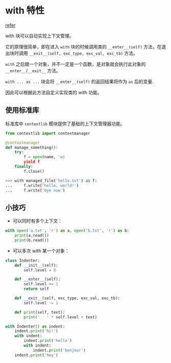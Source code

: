 # with 特性

[refer](https://geek-docs.com/python/python-examples/python-context-manager-and-with-statements.html)

with 块可以自动实现上下文管理。

它的原理很简单，即在进入 `with` 块的时候调用类的 `__enter__(self)` 方法，在退出块时调用 `__exit__(self, exc_type, exc_val, exc_tb)` 方法。

`with` 之后跟一个对象，并不一定是一个函数，是对象就会执行此对象的 `__enter__`/`__exit__` 方法。

`with ... as ...` 块会将 `__enter__(self)` 的返回结果将作为 `as` 后的变量.

因此可以根据此方法自定义实现类的 with 功能。

## 使用标准库

标准库中 `contextlib` 模块提供了基础的上下文管理器功能。

```python
from contextlib import contextmanager

@contextmanager
def manage_something():
    try:
        f = open(name, 'w)
        yield f
    finally:
        f.close()
```

```sh
>>> with managed_file('hello.txt') as f:
...     f.write('hello, world!')
...     f.write('bye now')
```

## 小技巧

- 可以同时有多个上下文：

```python
with open('a.txt', 'r') as a, open('b.txt', 'r') as b:
    print(a.read())
    print(b.read())
```

- 可以多次 with 某一个对象：

```python
class Indenter:
    def __init__(self):
        self.level = 0

    def __enter__(self):
        self.level += 1
        return self

    def __exit__(self, exc_type, exc_val, exc_tb):
        self.level -= 1

    def print(self, text):
        print('   ' * self.level + text)

with Indenter() as indent:
    indent.print('hi!')
    with indent:
        indent.print('hello')
        with indent:
            indent.print('bonjour')
    indent.print('hey')
```
